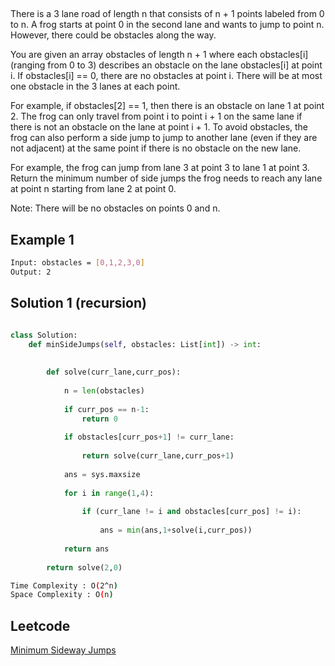 ## 
There is a 3 lane road of length n that consists of n + 1 points labeled from 0 to n. A frog starts at point 0 in the second lane and wants to jump to point n. However, there could be obstacles along the way.

You are given an array obstacles of length n + 1 where each obstacles[i] (ranging from 0 to 3) describes an obstacle on the lane obstacles[i] at point i. If obstacles[i] == 0, there are no obstacles at point i. There will be at most one obstacle in the 3 lanes at each point.

For example, if obstacles[2] == 1, then there is an obstacle on lane 1 at point 2.
The frog can only travel from point i to point i + 1 on the same lane if there is not an obstacle on the lane at point i + 1. To avoid obstacles, the frog can also perform a side jump to jump to another lane (even if they are not adjacent) at the same point if there is no obstacle on the new lane.

For example, the frog can jump from lane 3 at point 3 to lane 1 at point 3.
Return the minimum number of side jumps the frog needs to reach any lane at point n starting from lane 2 at point 0.

Note: There will be no obstacles on points 0 and n.

 
## Example 1


```bash
Input: obstacles = [0,1,2,3,0]
Output: 2 
```
## Solution 1 (recursion) 
```Python

class Solution:
    def minSideJumps(self, obstacles: List[int]) -> int:
        
        
        def solve(curr_lane,curr_pos):
            
            n = len(obstacles)
            
            if curr_pos == n-1:
                return 0
            
            if obstacles[curr_pos+1] != curr_lane:
                
                return solve(curr_lane,curr_pos+1)
            
            ans = sys.maxsize
            
            for i in range(1,4):
                
                if (curr_lane != i and obstacles[curr_pos] != i):
                    
                    ans = min(ans,1+solve(i,curr_pos))
                    
            return ans
        
        return solve(2,0)
```

	       

```bash
Time Complexity : O(2^n)
Space Complexity : O(n)
```
## Leetcode
[Minimum Sideway Jumps](https://leetcode.com/problems/minimum-sideway-jumps/)
